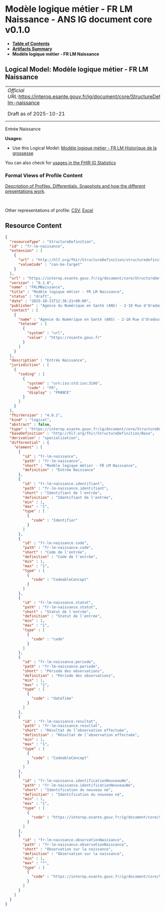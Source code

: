 # Modèle logique métier - FR LM Naissance - ANS IG document core v0.1.0

* [**Table of Contents**](toc.md)
* [**Artifacts Summary**](artifacts.md)
* **Modèle logique métier - FR LM Naissance**

## Logical Model: Modèle logique métier - FR LM Naissance 

| | |
| :--- | :--- |
| *Official URL*:https://interop.esante.gouv.fr/ig/document/core/StructureDefinition/fr-lm-naissance | *Version*:0.1.0 |
| Draft as of 2025-10-21 | *Computable Name*:FRLMNaissance |

 
Entrée Naissance 

**Usages:**

* Use this Logical Model: [Modèle logique métier - FR LM Historique de la grossesse](StructureDefinition-fr-lm-historique-grossesse.md)

You can also check for [usages in the FHIR IG Statistics](https://packages2.fhir.org/xig/ans.document.fr.core|current/StructureDefinition/fr-lm-naissance)

### Formal Views of Profile Content

 [Description of Profiles, Differentials, Snapshots and how the different presentations work](http://build.fhir.org/ig/FHIR/ig-guidance/readingIgs.html#structure-definitions). 

 

Other representations of profile: [CSV](StructureDefinition-fr-lm-naissance.csv), [Excel](StructureDefinition-fr-lm-naissance.xlsx) 



## Resource Content

```json
{
  "resourceType" : "StructureDefinition",
  "id" : "fr-lm-naissance",
  "extension" : [
    {
      "url" : "http://hl7.org/fhir/StructureDefinition/structuredefinition-type-characteristics",
      "valueCode" : "can-be-target"
    }
  ],
  "url" : "https://interop.esante.gouv.fr/ig/document/core/StructureDefinition/fr-lm-naissance",
  "version" : "0.1.0",
  "name" : "FRLMNaissance",
  "title" : "Modèle logique métier - FR LM Naissance",
  "status" : "draft",
  "date" : "2025-10-21T12:36:21+00:00",
  "publisher" : "Agence du Numérique en Santé (ANS) - 2-10 Rue d'Oradour-sur-Glane, 75015 Paris",
  "contact" : [
    {
      "name" : "Agence du Numérique en Santé (ANS) - 2-10 Rue d'Oradour-sur-Glane, 75015 Paris",
      "telecom" : [
        {
          "system" : "url",
          "value" : "https://esante.gouv.fr"
        }
      ]
    }
  ],
  "description" : "Entrée Naissance",
  "jurisdiction" : [
    {
      "coding" : [
        {
          "system" : "urn:iso:std:iso:3166",
          "code" : "FR",
          "display" : "FRANCE"
        }
      ]
    }
  ],
  "fhirVersion" : "4.0.1",
  "kind" : "logical",
  "abstract" : false,
  "type" : "https://interop.esante.gouv.fr/ig/document/core/StructureDefinition/fr-lm-naissance",
  "baseDefinition" : "http://hl7.org/fhir/StructureDefinition/Base",
  "derivation" : "specialization",
  "differential" : {
    "element" : [
      {
        "id" : "fr-lm-naissance",
        "path" : "fr-lm-naissance",
        "short" : "Modèle logique métier - FR LM Naissance",
        "definition" : "Entrée Naissance"
      },
      {
        "id" : "fr-lm-naissance.identifiant",
        "path" : "fr-lm-naissance.identifiant",
        "short" : "Identifiant de l'entrée",
        "definition" : "Identifiant de l'entrée",
        "min" : 1,
        "max" : "1",
        "type" : [
          {
            "code" : "Identifier"
          }
        ]
      },
      {
        "id" : "fr-lm-naissance.code",
        "path" : "fr-lm-naissance.code",
        "short" : "Code de l'entrée",
        "definition" : "Code de l'entrée",
        "min" : 1,
        "max" : "1",
        "type" : [
          {
            "code" : "CodeableConcept"
          }
        ]
      },
      {
        "id" : "fr-lm-naissance.statut",
        "path" : "fr-lm-naissance.statut",
        "short" : "Statut de l'entrée",
        "definition" : "Statut de l'entrée",
        "min" : 1,
        "max" : "1",
        "type" : [
          {
            "code" : "code"
          }
        ]
      },
      {
        "id" : "fr-lm-naissance.periode",
        "path" : "fr-lm-naissance.periode",
        "short" : "Période des observations",
        "definition" : "Période des observations",
        "min" : 1,
        "max" : "1",
        "type" : [
          {
            "code" : "dateTime"
          }
        ]
      },
      {
        "id" : "fr-lm-naissance.resultat",
        "path" : "fr-lm-naissance.resultat",
        "short" : "Résultat de l’observation effectuée",
        "definition" : "Résultat de l’observation effectuée",
        "min" : 1,
        "max" : "1",
        "type" : [
          {
            "code" : "CodeableConcept"
          }
        ]
      },
      {
        "id" : "fr-lm-naissance.identificationNouveauNe",
        "path" : "fr-lm-naissance.identificationNouveauNe",
        "short" : "Identification du nouveau né",
        "definition" : "Identification du nouveau né",
        "min" : 1,
        "max" : "1",
        "type" : [
          {
            "code" : "https://interop.esante.gouv.fr/ig/document/core/StructureDefinition/fr-lm-sujet"
          }
        ]
      },
      {
        "id" : "fr-lm-naissance.observationNaissance",
        "path" : "fr-lm-naissance.observationNaissance",
        "short" : "Observation sur la naissance",
        "definition" : "Observation sur la naissance",
        "min" : 1,
        "max" : "*",
        "type" : [
          {
            "code" : "https://interop.esante.gouv.fr/ig/document/core/StructureDefinition/fr-lm-observation-grossesse"
          }
        ]
      }
    ]
  }
}

```
